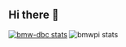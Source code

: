 ## Hi there 👋

<!--![GitHub Readme Stats](https://github-readme-stats.vercel.app/api?username=nberlette&bg_color=30,e96443,904e95&title_color=fff&text_color=fff&show_icons=true&count_private=true)-->

[![bmw-dbc stats](https://github-readme-stats.vercel.app/api/pin?username=bmwpi&repo=bmw-dbc&icon_color=fff&bg_color=30,e96443,904e95&title_color=fff&text_color=fff&show_icons=true&count_private=true)](https://github.com/bmwpi/bmw-dbc) ![bmwpi stats](https://github-readme-stats.vercel.app/api?username=nberlette&bg_color=30,e96443,904e95&title_color=fff&text_color=fff&icon_color=fff&show_icons=true&count_private=true&hide=issues,stars)

<!--
**nberlette/nberlette** is a ✨ _special_ ✨ repository because its `README.md` (this file) appears on your GitHub profile.

Here are some ideas to get you started:

- 🔭 I’m currently working on ...
- 🌱 I’m currently learning ...
- 👯 I’m looking to collaborate on ...
- 🤔 I’m looking for help with ...
- 💬 Ask me about ...
- 📫 How to reach me: ...
- 😄 Pronouns: ...
- ⚡ Fun fact: ...
-->
